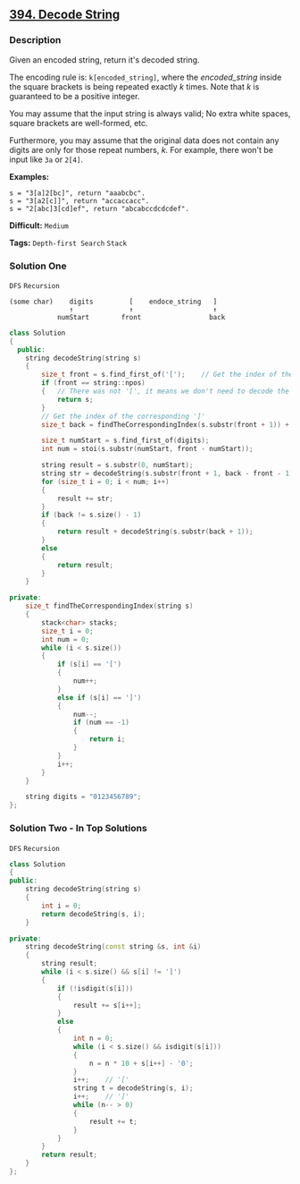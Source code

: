 ## [394. Decode String](https://leetcode.com/problems/decode-string/#/description)

### Description

Given an encoded string, return it's decoded string.

The encoding rule is: `k[encoded_string]`, where the _encoded_string_ inside the square brackets is being repeated exactly _k_ times. Note that _k_ is guaranteed to be a positive integer.

You may assume that the input string is always valid; No extra white spaces, square brackets are well-formed, etc.

Furthermore, you may assume that the original data does not contain any digits are only for those repeat numbers, _k_. For example, there won't be input like `3a` or `2[4]`.

**Examples:**

```
s = "3[a]2[bc]", return "aaabcbc".
s = "3[a2[c]]", return "accaccacc".
s = "2[abc]3[cd]ef", return "abcabccdcdcdef".
```

**Difficult:** `Medium`

**Tags:** `Depth-first Search` `Stack`

### Solution One

`DFS` `Recursion`

```
(some char)    digits         [    endoce_string   ]
               ↑              ↑                    ↑
            numStart        front                 back
```

```c++
class Solution
{
  public:
    string decodeString(string s)
    {
        size_t front = s.find_first_of('[');	// Get the index of the first '['
        if (front == string::npos)
        {	// There was not '[', it means we don't need to decode the s
            return s;
        }
        // Get the index of the corresponding ']'
        size_t back = findTheCorrespondingIndex(s.substr(front + 1)) + front + 1;

        size_t numStart = s.find_first_of(digits);
        int num = stoi(s.substr(numStart, front - numStart));

        string result = s.substr(0, numStart);
        string str = decodeString(s.substr(front + 1, back - front - 1));
        for (size_t i = 0; i < num; i++)
        {
            result += str;
        }
        if (back != s.size() - 1)
        {
            return result + decodeString(s.substr(back + 1));
        }
        else
        {
            return result;
        }
    }

private:
    size_t findTheCorrespondingIndex(string s)
    {
        stack<char> stacks;
        size_t i = 0;
        int num = 0;
        while (i < s.size())
        {
            if (s[i] == '[')
            {
                num++;
            }
            else if (s[i] == ']')
            {
                num--;
                if (num == -1)
                {
                    return i;
                }
            }
            i++;
        }
    }

    string digits = "0123456789";
};
```

### Solution Two - In Top Solutions

`DFS` `Recursion`

```c++
class Solution
{
public:
    string decodeString(string s)
    {
        int i = 0;
        return decodeString(s, i);
    }

private:
    string decodeString(const string &s, int &i)
    {
        string result;
        while (i < s.size() && s[i] != ']')
        {
            if (!isdigit(s[i]))
            {
                result += s[i++];
            }
            else
            {
                int n = 0;
                while (i < s.size() && isdigit(s[i]))
                {
                    n = n * 10 + s[i++] - '0';
                }
                i++;	// '['
                string t = decodeString(s, i);
                i++;	// ']'
                while (n-- > 0)
                {
                    result += t;
                }
            }
        }
        return result;
    }
};
```
